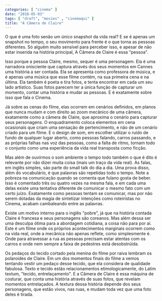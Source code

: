```yaml
---
categories: [ "cinema" ]
date: "2018-05-03"
tags: [ "draft", "movies" , "cinemaqui" ]
title: "A Câmera de Claire"
---
```

O que é uma foto senão um único snapshot da vida real? E se é apenas
um snapshot no tempo, o seu movimento para frente é o que torna as
pessoas diferentes. Só alguém muito sensível para perceber isso,
e apesar de não estar inserida na história principal, A Câmera de
Claire é essa "pessoa".

Isso porque a pessoa Claire, mesmo, sequer é uma personagem. Ela é uma
narradora onisciente que captura através dos seus momentos em Cannes uma
história a ser contada. Ela se apresenta como professora de música,
e é apenas uma música que esse filme contém, na sua primeira cena
e na última. Ela também é poeta e tira fotos, e tenta encontrar em
cada um seu lado artístico. Suas fotos parecem ter a única função
de capturar um momento, contar uma história e mudar as pessoas. E é
exatamente sobre isso que fala o Cinema.

Já sobre as cenas do filme, elas ocorrem em cenários definidos, em
planos que nunca mudam e com direito ao zoom mecânico de uma câmera,
exatamente como a câmera de Claire, que aproxima o cenário para capturar
seus personagens. O enquadramento coloca elementos em cena ocasionais
que criam uma sensação de pertencimento, e não de um cenário criado
para um filme. E o design de som, em escolher utilizar o ruído de fundo
de qualquer lugar aberto, como pessoas falando, carros passando, e as
próprias falhas nas voz das pessoas, como a falta de ritmo, tornam todo
o conjunto como uma experiência da vida real transposta como ficção.

Mas além de ouvirmos o som ambiente o tempo todo também o que é dito
é relevante por não dizer muita coisa (mais um traço da vida real). As
falas, em inglês simples, são parte do small talk do dia a dia. Uma
prova disso, além do vocabulário, é que palavras são repetidas todo
o tempo. Note a pobreza na comunicação quando se comenta que fulano
gosta de beber. Isso é comentado três ou quatro vezes na mesma fala,
e em cada uma delas existe uma tentativa diferente de comunicar o mesmo
fato com um certo juízo. Exatamente como pessoas tentam se comunicar,
mas por não serem dotadas da magia de sintetizar intenções como
roteiristas no Cinema, acabam cambaleando entre as palavras.

Existe um motivo interno para o inglês "pobre", já que na história
contada Claire é francesa e seus personagens são coreanos. Mas além
dessa ser uma desculpa ótima para a abordagem cotidiana, a coisa não
para por aí. Este é um filme onde os próprios acontecimentos marginais
ocorrem como na vida real, onde a mecânica não apenas reflete, como
simplesmente é. Onde para atravessar a rua as pessoas precisam estar
atentas com os carros e onde nem sempre a faixa de pedestres está
desobstrúida.

Os pedaços do tecido cortado pela menina do filme por raiva lembram
os polaroides de Claire. Em um dos momentos finais do filme a vemos
tentando vestir um pedaço desse tecido, que ela considera de qualidade
fabulosa. Texto e tecido estão relacionamentos etimologicamente, do
Latim textum, "tecido, entrelaçamento". E a Câmera de Claire é essa
máquina de costurar, que conta uma história através de suas fotos,
que revelam momentos entrelaçados. A textura dessa história depende
dos seus personagens, que estão vivos, nas ruas, e mudam toda vez que
uma foto deles é tirada.
